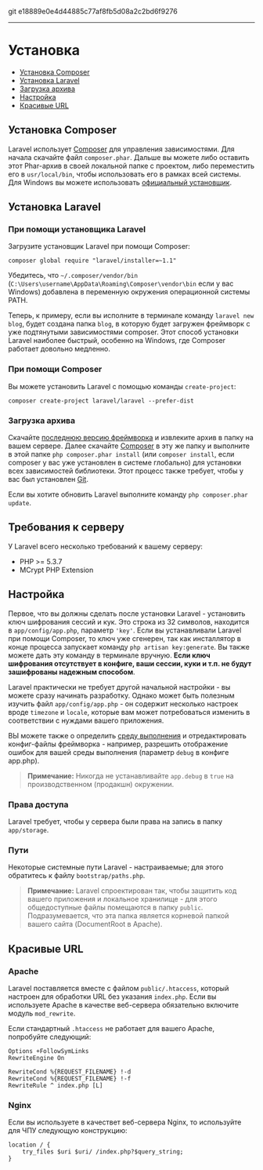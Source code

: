 git e18889e0e4d44885c77af8fb5d08a2c2bd6f9276

---

# Установка

- [Установка Composer](#install-composer)
- [Установка Laravel](#install-laravel)
- [Загрузка архива](#server-requirements)
- [Настройка](#configuration)
- [Красивые URL](#pretty-urls)

<a name="install-composer"></a>
## Установка Composer

Laravel использует [Composer](http://getcomposer.org) для управления зависимостями. Для начала скачайте файл `composer.phar`. Дальше вы можете либо оставить этот Phar-архив в своей локальной папке с проектом, либо переместить его в `usr/local/bin`, чтобы использовать его в рамках всей системы. Для Windows вы можете использовать [официальный установщик](https://getcomposer.org/Composer-Setup.exe).

<a name="install-laravel"></a>
## Установка Laravel

### При помощи установщика Laravel

Загрузите установщик Laravel при помощи Composer:

	composer global require "laravel/installer=~1.1"

Убедитесь, что `~/.composer/vendor/bin` (`C:\Users\username\AppData\Roaming\Composer\vendor\bin` если у вас Windows) добавлена в переменную окружения операционной системы PATH.

Теперь, к примеру, если вы исполните в терминале команду `laravel new blog`, будет создана папка `blog`, в которую будет загружен фреймворк с уже подтянутыми зависимостями composer. Этот способ установки Laravel наиболее быстрый, особенно на Windows, где Composer работает довольно медленно.

### При помощи Composer 

Вы можете установить Laravel с помощью команды `create-project`:

	composer create-project laravel/laravel --prefer-dist

### Загрузка архива

Cкачайте [последнюю версию фреймворка](https://github.com/laravel/laravel/archive/master.zip) и извлеките архив в папку на вашем сервере. Далее скачайте [Composer](http://getcomposer.org) в эту же папку и выполните в этой папке `php composer.phar install` (или `composer install`, если composer у вас уже установлен в системе глобально) для установки всех зависимостей библиотеки. Этот процесс также требует, чтобы у вас был установлен [Git](http://git-scm.com/).

Если вы хотите обновить Laravel выполните команду `php composer.phar update`.

<a name="server-requirements"></a>
## Требования к серверу

У Laravel всего несколько требований к вашему серверу:

- PHP >= 5.3.7
- MCrypt PHP Extension

<a name="configuration"></a>
## Настройка

Первое, что вы должны сделать после установки Laravel - установить ключ шифрования сессий и кук. Это строка из 32 символов, находится в `app/config/app.php`, параметр `'key'`. Если вы устанавливали Laravel при помощи Composer, то ключ уже сгенерен, так как инсталлятор в конце процесса запускает команду `php artisan key:generate`. Вы также можете дать эту команду в терминале вручную. **Если ключ шифрования отсутствует в конфиге, ваши сессии, куки и т.п. не будут зашифрованы надежным способом**.

Laravel практически не требует другой начальной настройки - вы можете сразу начинать разработку. Однако может быть полезным изучить файл `app/config/app.php` - он содержит несколько настроек вроде `timezone` и `locale`, которые вам может потребоваться изменить в соответствии с нуждами вашего приложения.

ВЫ можете также о определить [среду выполнения](/docs/configuration#environment-configuration) и отредактировать конфиг-файлы фреймворка - например, разрешить отображение ошибок для вашей среды выполнения (параметр `debug` в конфиге app.php).

> **Примечание:** Никогда не устанавливайте `app.debug` в `true` на производственном (продакшн) окружении.

<a name="permissions"></a>
### Права доступа
Laravel требует, чтобы у сервера были права на запись в папку `app/storage`.

<a name="paths"></a>
### Пути

Некоторые системные пути Laravel - настраиваемые; для этого обратитесь к файлу `bootstrap/paths.php`.

> **Примечание:** Laravel спроектирован так, чтобы защитить код вашего приложения и локальное хранилище - для этого общедоступные файлы помещаются в папку `public`. Подразумевается, что эта папка является корневой папкой вашего сайта (DocumentRoot в Apache).

<a name="pretty-urls"></a>
## Красивые URL

### Apache

Laravel поставляется вместе с файлом `public/.htaccess`, который настроен для обработки URL без указания `index.php`. Если вы используете Apache в качестве веб-сервера обязательно включите модуль `mod_rewrite`.

Если стандартный `.htaccess` не работает для вашего Apache, попробуйте следующий:

	Options +FollowSymLinks
	RewriteEngine On

	RewriteCond %{REQUEST_FILENAME} !-d
	RewriteCond %{REQUEST_FILENAME} !-f
	RewriteRule ^ index.php [L]

### Nginx

Если вы используете в качествет веб-сервера Nginx, то используйте для ЧПУ следующую конструкцию:

	location / {
		try_files $uri $uri/ /index.php?$query_string;
	}